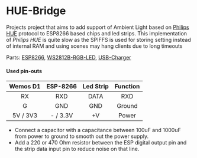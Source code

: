# HUE-Bridge

Projects project that aims to add support of Ambient Light based on [Philips HUE](https://developers.meethue.com/develop/hue-api/lights-api/) protocol to ESP8266 based chips and led strips.
This implementation of _Philips HUE_ is quite slow as the SPIFFS is used for storing setting instead of internal RAM and using scenes may hang clients due to long timeouts

Parts: [ESP8266](http://www.ebay.com/itm/D1-Mini-NodeMcu-4M-bytes-Lua-WIFI-Development-Boards-ESP8266-by-WeMos-New-US-/391699373540?hash=item5b331a1de4:g:qOUAAOSwzLlXhRqp),
[WS2812B-RGB-LED](http://www.ebay.com/itm/WS2812B-5050-RGB-LED-Strip-5M-150-300-Leds-144-60LED-M-Individual-Addressable-5V-/371432213255?var=&hash=item567b15cb07:m:mtQ859zLUV_msJ6iSTwfRDg),
[USB-Charger](https://www.ebay.com/itm/White-Black-5V-2A-US-EU-Plug-1-Port-USB-Wall-Charger-Fast-Power-Adapter-Travel/311959304526?hash=item48a239394e:m:moM12m_XHuZ5v03MtcSnv6w:rk:29:pf:0)


#### Used pin-outs

| Wemos D1  | ESP-8266 | Led Strip | Function                      |
|:---------:|:--------:|:---------:|:-----------------------------:|
| RX        | RXD      | DATA      | RXD                           |
| G         | GND      | GND       | Ground                        |
| 5V / 3V3  | - / 3.3V | +V        | Power                         |

*   Connect a capacitor with a capacitance between 100uF and 1000uF from power to ground to smooth out the power supply.
*   Add a 220 or 470 Ohm resistor between the ESP digital output pin and the strip data input pin to reduce noise on that line.
